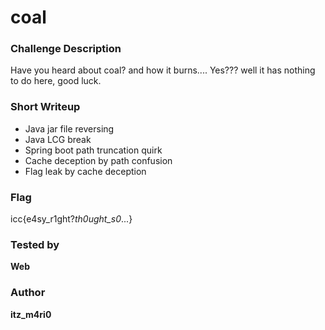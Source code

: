 # coal

### Challenge Description

Have you heard about coal? and how it burns.... Yes??? well it has nothing to do here, good luck.

### Short Writeup

+ Java jar file reversing
+ Java LCG break
+ Spring boot path truncation quirk
+ Cache deception by path confusion
+ Flag leak by cache deception

### Flag

icc{e4sy_r1ght?_th0ught_s0_...}

### Tested by

**Web**

### Author

**itz_m4ri0**  